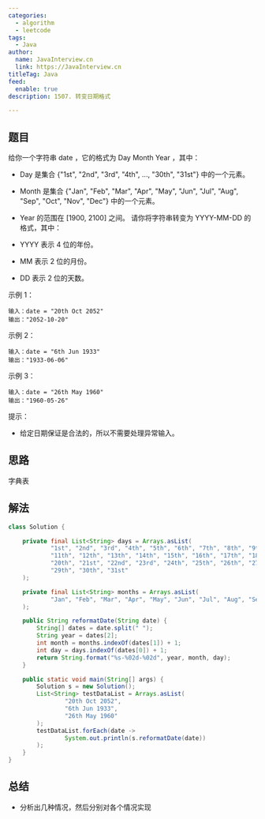 ```yaml
---
categories:
  - algorithm
  - leetcode
tags:
  - Java
author: 
  name: JavaInterview.cn
  link: https://JavaInterview.cn
titleTag: Java
feed:
  enable: true
description: 1507. 转变日期格式

---
```


## 题目

给你一个字符串 date ，它的格式为 Day Month Year ，其中：

* Day 是集合 {"1st", "2nd", "3rd", "4th", ..., "30th", "31st"} 中的一个元素。
* Month 是集合 {"Jan", "Feb", "Mar", "Apr", "May", "Jun", "Jul", "Aug", "Sep", "Oct", "Nov", "Dec"} 中的一个元素。
* Year 的范围在 ​[1900, 2100] 之间。
请你将字符串转变为 YYYY-MM-DD 的格式，其中：

* YYYY 表示 4 位的年份。
* MM 表示 2 位的月份。
* DD 表示 2 位的天数。


示例 1：

    输入：date = "20th Oct 2052"
    输出："2052-10-20"
示例 2：

    输入：date = "6th Jun 1933"
    输出："1933-06-06"
示例 3：

    输入：date = "26th May 1960"
    输出："1960-05-26"


提示：

* 给定日期保证是合法的，所以不需要处理异常输入。

## 思路

字典表

## 解法
```java
class Solution {

    private final List<String> days = Arrays.asList(
            "1st", "2nd", "3rd", "4th", "5th", "6th", "7th", "8th", "9th", "10th",
            "11th", "12th", "13th", "14th", "15th", "16th", "17th", "18th", "19th",
            "20th", "21st", "22nd", "23rd", "24th", "25th", "26th", "27th", "28th",
            "29th", "30th", "31st"
    );

    private final List<String> months = Arrays.asList(
            "Jan", "Feb", "Mar", "Apr", "May", "Jun", "Jul", "Aug", "Sep", "Oct", "Nov", "Dec"
    );

    public String reformatDate(String date) {
        String[] dates = date.split(" ");
        String year = dates[2];
        int month = months.indexOf(dates[1]) + 1;
        int day = days.indexOf(dates[0]) + 1;
        return String.format("%s-%02d-%02d", year, month, day);
    }

    public static void main(String[] args) {
        Solution s = new Solution();
        List<String> testDataList = Arrays.asList(
                "20th Oct 2052",
                "6th Jun 1933",
                "26th May 1960"
        );
        testDataList.forEach(date ->
                System.out.println(s.reformatDate(date))
        );
    }
}

```

## 总结

- 分析出几种情况，然后分别对各个情况实现 
